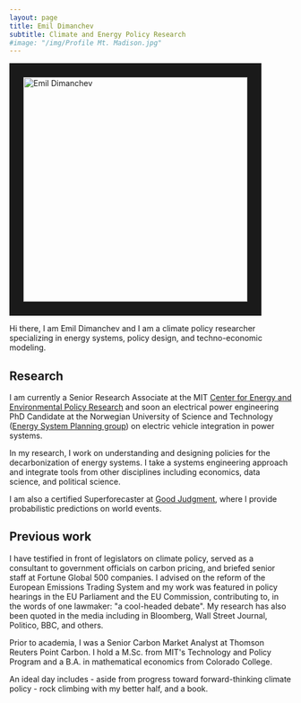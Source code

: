 ```yaml
---
layout: page
title: Emil Dimanchev
subtitle: Climate and Energy Policy Research
#image: "/img/Profile Mt. Madison.jpg"
---
```


<img src="{{ site.url }}/img/Profile Mt. Madison.jpg" class="img-responsive img-thumbnail pull-left gap-right" border="25" alt="Emil Dimanchev" width="400em" />

Hi there, I am Emil Dimanchev and I am a climate policy researcher specializing in energy systems, policy design, and techno-economic modeling.

## Research

I am currently a Senior Research Associate at the MIT [Center for Energy and Environmental Policy Research](http://ceepr.mit.edu) and soon an electrical power engineering PhD Candidate at the Norwegian University of Science and Technology ([Energy System Planning group](https://www.ntnu.edu/iel/research)) on electric vehicle integration in power systems. 

In my research, I work on understanding and designing policies for the decarbonization of energy systems. I take a systems engineering approach and integrate tools from other disciplines including economics, data science, and political science.

I am also a certified Superforecaster at [Good Judgment](https://goodjudgment.com), where I provide probabilistic predictions on world events.

## Previous work

I have testified in front of legislators on climate policy, served as a consultant to government officials on carbon pricing, and briefed senior staff at Fortune Global 500 companies. I advised on the reform of the European Emissions Trading System and my work was featured in policy hearings in the EU Parliament and the EU Commission, contributing to, in the words of one lawmaker: "a cool-headed debate". My research has also been quoted in the media including in Bloomberg, Wall Street Journal, Politico, BBC, and others.

Prior to academia, I was a Senior Carbon Market Analyst at Thomson Reuters Point Carbon. I hold a M.Sc. from MIT's Technology and Policy Program and a B.A. in mathematical economics from Colorado College.

An ideal day includes - aside from progress toward forward-thinking climate policy - rock climbing with my better half, and a book.
